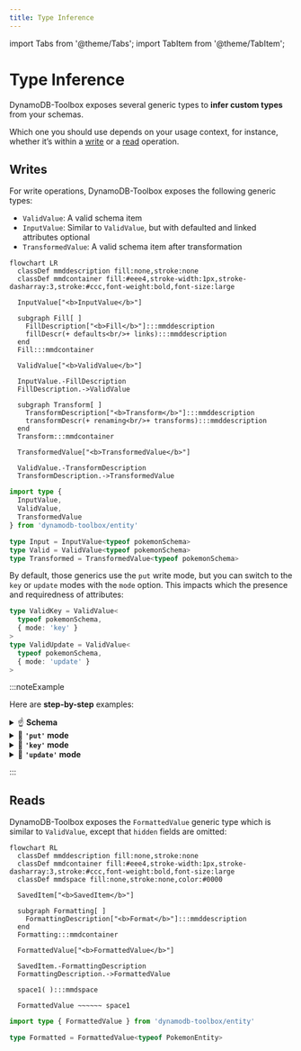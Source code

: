 ```yaml
---
title: Type Inference
---
```


import Tabs from '@theme/Tabs';
import TabItem from '@theme/TabItem';

# Type Inference

DynamoDB-Toolbox exposes several generic types to **infer custom types** from your schemas.

Which one you should use depends on your usage context, for instance, whether it’s within a [write](#writes) or a [read](#reads) operation.

## Writes

For write operations, DynamoDB-Toolbox exposes the following generic types:

- `ValidValue`: A valid schema item
- `InputValue`: Similar to `ValidValue`, but with defaulted and linked attributes optional
- `TransformedValue`: A valid schema item after transformation

```mermaid
flowchart LR
  classDef mmddescription fill:none,stroke:none
  classDef mmdcontainer fill:#eee4,stroke-width:1px,stroke-dasharray:3,stroke:#ccc,font-weight:bold,font-size:large

  InputValue["<b>InputValue</b>"]

  subgraph Fill[ ]
    FillDescription["<b>Fill</b>"]:::mmddescription
    fillDescr(+ defaults<br/>+ links):::mmddescription
  end
  Fill:::mmdcontainer

  ValidValue["<b>ValidValue</b>"]

  InputValue.-FillDescription
  FillDescription.->ValidValue

  subgraph Transform[ ]
    TransformDescription["<b>Transform</b>"]:::mmddescription
    transformDescr(+ renaming<br/>+ transforms):::mmddescription
  end
  Transform:::mmdcontainer

  TransformedValue["<b>TransformedValue</b>"]

  ValidValue.-TransformDescription
  TransformDescription.->TransformedValue

```

```ts
import type {
  InputValue,
  ValidValue,
  TransformedValue
} from 'dynamodb-toolbox/entity'

type Input = InputValue<typeof pokemonSchema>
type Valid = ValidValue<typeof pokemonSchema>
type Transformed = TransformedValue<typeof pokemonSchema>
```

By default, those generics use the `put` write mode, but you can switch to the `key` or `update` modes with the `mode` option. This impacts which the presence and requiredness of attributes:

```ts
type ValidKey = ValidValue<
  typeof pokemonSchema,
  { mode: 'key' }
>
type ValidUpdate = ValidValue<
  typeof pokemonSchema,
  { mode: 'update' }
>
```

:::noteExample

Here are **step-by-step** examples:

<details className="details-in-admonition">
<summary>☝️ <b>Schema</b></summary>

```ts
const now = () => new Date().toISOString()

const pokemonSchema = schema({
  // key attributes
  pokemonClass: string()
    .key()
    .transform(prefix('POKEMON'))
    .savedAs('partitionKey'),
  pokemonId: string().key().savedAs('sortKey'),

  // timestamps
  created: string().default(now),
  updated: string()
    .required('always')
    .putDefault(now)
    .updateDefault(now),

  // other attributes
  name: string().optional(),
  level: number().default(1)
}).and(prevSchema => ({
  levelPlusOne: number().link<typeof prevSchema>(
    ({ level }) => level + 1
  )
}))
```

</details>

<details className="details-in-admonition">
<summary>🔎 <b><code>'put'</code> mode</b></summary>

<Tabs>
<TabItem value="input" label="InputValue">

```diff
{
  "pokemonClass": "pikachu",
  "pokemonId": "123",
  "name": "Pikachu"
}
```

</TabItem>
<TabItem value="valid" label="ValidValue">

```diff
{
  "pokemonClass": "pikachu",
  "pokemonId": "123",
+ "created": "2022-01-01T00:00:00.000Z",
+ "modified": "2022-01-01T00:00:00.000Z",
  "name": "Pikachu",
+ "level": 1,
+ "levelPlusOne": 2,
}
```

</TabItem>
<TabItem value="transformed" label="TransformedValue">

```diff
{
- "pokemonClass": "pikachu",
+ "partitionKey": "POKEMON#pikachu",
- "pokemonId": "123",
+ "sortKey": "123",
  "created": "2022-01-01T00:00:00.000Z",
  "modified": "2022-01-01T00:00:00.000Z",
  "name": "Pikachu",
  "level": 1,
  "levelPlusOne": 2,
}
```

</TabItem>
</Tabs>

</details>

<details className="details-in-admonition">
<summary>🔎 <b><code>'key'</code> mode</b></summary>

<Tabs>
<TabItem value="input" label="InputValue">

```diff
{
  "pokemonClass": "pikachu",
  "pokemonId": "123",
}
+ (Only key attributes are required)
```

</TabItem>
<TabItem value="valid" label="ValidValue">

```diff
{
  "pokemonClass": "pikachu",
  "pokemonId": "123",
}
```

</TabItem>
<TabItem value="transformed" label="TransformedValue">

```diff
{
- "pokemonClass": "pikachu",
+ "partitionKey": "POKEMON#pikachu",
- "pokemonId": "123",
+ "sortKey": "123",
}
```

</TabItem>
</Tabs>

</details>

<details className="details-in-admonition">
<summary>🔎 <b><code>'update'</code> mode</b></summary>

<Tabs>
<TabItem value="input" label="InputValue">

```diff
{
  "pokemonClass": "bulbasaur",
  "pokemonId": "123",
  "name": "PlantyDino",
}
```

</TabItem>
<TabItem value="valid" label="ValidValue">

```diff
{
  "pokemonClass": "bulbasaur",
  "pokemonId": "123",
+ "modified": "2022-01-01T00:00:00.000Z",
  "name": "PlantyDino",
}
```

</TabItem>
<TabItem value="transformed" label="TransformedValue">

```diff
{
- "pokemonClass": "bulbasaur",
+ "partitionKey": "POKEMON#bulbasaur",
- "pokemonId": "123",
+ "sortKey": "123",
  "modified": "2022-01-01T00:00:00.000Z",
  "name": "PlantyDino",
}
```

</TabItem>
</Tabs>

</details>

:::

## Reads

DynamoDB-Toolbox exposes the `FormattedValue` generic type which is similar to `ValidValue`, except that `hidden` fields are omitted:

```mermaid
flowchart RL
  classDef mmddescription fill:none,stroke:none
  classDef mmdcontainer fill:#eee4,stroke-width:1px,stroke-dasharray:3,stroke:#ccc,font-weight:bold,font-size:large
  classDef mmdspace fill:none,stroke:none,color:#0000

  SavedItem["<b>SavedItem</b>"]

  subgraph Formatting[ ]
    FormattingDescription["<b>Format</b>"]:::mmddescription
  end
  Formatting:::mmdcontainer

  FormattedValue["<b>FormattedValue</b>"]

  SavedItem.-FormattingDescription
  FormattingDescription.->FormattedValue

  space1( ):::mmdspace

  FormattedValue ~~~~~~ space1

```

```ts
import type { FormattedValue } from 'dynamodb-toolbox/entity'

type Formatted = FormattedValue<typeof PokemonEntity>
```
